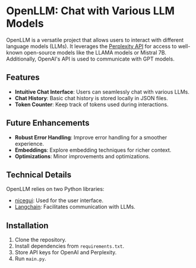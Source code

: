 # OpenLLM: Chat with Various LLM Models

OpenLLM is a versatile project that allows users to interact with different language models (LLMs). It leverages the [Perplexity API](https://blog.perplexity.ai/blog/introducing-pplx-api) for access to well-known open-source models like the LLAMA models or Mistral 7B. Additionally, OpenAI's API is used to communicate with GPT models.

## Features

- **Intuitive Chat Interface**: Users can seamlessly chat with various LLMs.
- **Chat History**: Basic chat history is stored locally in JSON files.
- **Token Counter**: Keep track of tokens used during interactions.

## Future Enhancements

- **Robust Error Handling**: Improve error handling for a smoother experience.
- **Embeddings**: Explore embedding techniques for richer context.
- **Optimizations**: Minor improvements and optimizations.

## Technical Details

OpenLLM relies on two Python libraries:
- [nicegui](https://nicegui.io/): Used for the user interface.
- [Langchain](https://www.langchain.com/): Facilitates communication with LLMs.

## Installation

1. Clone the repository.
2. Install dependencies from `requirements.txt`.
3. Store API keys for OpenAI and Perplexity.
4. Run `main.py`.

